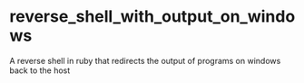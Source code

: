 # reverse_shell_with_output_on_windows
A reverse shell in ruby that redirects the output of programs on windows back to the host
